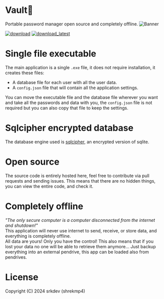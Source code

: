 # Vault🔐
Portable password manager open source and completely offline.
![Banner](https://www.educ.cam.ac.uk/images/it/strong-password-banner.jpg)

[![download](https://img.shields.io/github/v/release/devpelux/vault?label=DOWNLOAD&sort=semver&style=for-the-badge)](https://github.com/devpelux/vault/releases/latest)
[![download_latest](https://img.shields.io/github/v/release/devpelux/vault?include_prereleases&label=LATEST%20RELEASE&sort=semver&style=for-the-badge)](https://github.com/devpelux/vault/releases)


# Single file executable
The main application is a single `.exe` file, it does not require installation, it creates these files:
- A database file for each user with all the user data.
- A `config.json` file that will contain all the application settings.

You can move the executable file and the database file wherever you want and take all the passwords and data with you, the `config.json` file is not required but you can also copy that file to keep the settings.


# Sqlcipher encrypted database
The database engine used is [sqlcipher](https://github.com/sqlcipher/sqlcipher), an encrypted version of sqlite.  


# Open source
The source code is entirely hosted here, feel free to contribute via pull requests and sending issues.
This means that there are no hidden things, you can view the entire code, and check it.


# Completely offline
*"The only secure computer is a computer disconnected from the internet and shutdown!"*  
This application will never use internet to send, receive, or store data, and everything is completely offline.  
All data are yours! Only you have the control!
This also means that if you lost your data no one will be able to retrieve them anymore...
Just backup everything into an external pendrive, this app can be loaded also from pendrives.


# License
Copyright (C) 2024 srkdev (shrekmp4)  
